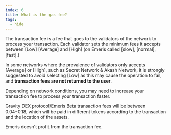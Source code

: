 ```yaml
---
index: 6
title: What is the gas fee?
tags: 
  - hide
---
```


The transaction fee is a fee that goes to the validators of the network to process your transaction. Each validator sets the minimum fees it accepts between [Low] [Average] and [High] (on Emeris called [slow], [normal], [fast].)

In some networks where the prevalence of validators only accepts [Average] or [High], such as Secret Network & Akash Network, it is strongly suggested to avoid selecting [Low] as this may cause the operation to fail, and **transaction fees are not returned to the user**.

Depending on network conditions, you may need to increase your transaction fee to process your transaction faster.

Gravity DEX protocol/Emeris Beta transaction fees will be between $0.04-$0.18, which will be paid in different tokens according to the transaction and the location of the assets.

Emeris doesn't profit from the transaction fee.
